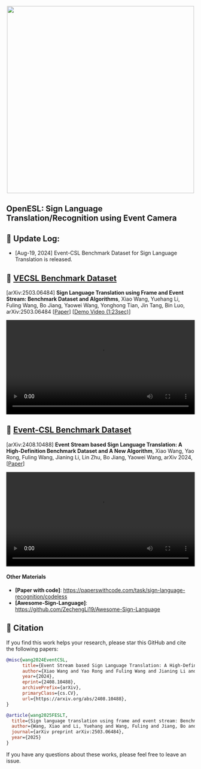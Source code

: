 <p align="center">
<img src="https://github.com/Event-AHU/OpenESL/blob/main/EventCSL_gif.gif" width="500">
</p>

## OpenESL: Sign Language Translation/Recognition using Event Camera 

## :dart: Update Log: 

* [Aug-19, 2024] Event-CSL Benchmark Dataset for Sign Language Translation is released. 



## :dart: [VECSL Benchmark Dataset]() 
[arXiv:2503.06484] **Sign Language Translation using Frame and Event Stream: Benchmark Dataset and Algorithms**, 
Xiao Wang, Yuehang Li, Fuling Wang, Bo Jiang, Yaowei Wang, Yonghong Tian, Jin Tang, Bin Luo, 
arXiv:2503.06484 
[[Paper](https://arxiv.org/abs/2503.06484)] 
[[Demo Video (1:23sec)](https://youtu.be/Mn0xbAyLAEA?si=nIP1L8RvvSxZlvHk)]

<div align="center">
  <video src="https://github.com/user-attachments/assets/a137e253-ba5a-4e03-a164-bb670dee08a1" width="100%" poster=""> </video>
</div>




## :dart: [Event-CSL Benchmark Dataset]() 
[arXiv:2408.10488] **Event Stream based Sign Language Translation: A High-Definition Benchmark Dataset and A New Algorithm**, 
Xiao Wang, Yao Rong, Fuling Wang, Jianing Li, Lin Zhu, Bo Jiang, Yaowei Wang, arXiv 2024,   
[[Paper](https://arxiv.org/abs/2408.10488)] 

<div align="center">
  <video src="https://github.com/user-attachments/assets/482d3b82-9287-4494-89e8-4d11e1a5b252" width="100%" poster=""> </video>
</div>


#### Other Materials 
* **[Paper with code]**: https://paperswithcode.com/task/sign-language-recognition/codeless  
* **[Awesome-Sign-Language]**: https://github.com/ZechengLi19/Awesome-Sign-Language






## :newspaper: Citation 
If you find this work helps your research, please star this GitHub and cite the following papers: 
```bibtex
@misc{wang2024EventCSL,
      title={Event Stream based Sign Language Translation: A High-Definition Benchmark Dataset and A New Algorithm}, 
      author={Xiao Wang and Yao Rong and Fuling Wang and Jianing Li and Lin Zhu and Bo Jiang and Yaowei Wang},
      year={2024},
      eprint={2408.10488},
      archivePrefix={arXiv},
      primaryClass={cs.CV},
      url={https://arxiv.org/abs/2408.10488}, 
}

@article{wang2025FESLT,
  title={Sign language translation using frame and event stream: Benchmark dataset and algorithms},
  author={Wang, Xiao and Li, Yuehang and Wang, Fuling and Jiang, Bo and Wang, Yaowei and Tian, Yonghong and Tang, Jin and Luo, Bin},
  journal={arXiv preprint arXiv:2503.06484},
  year={2025}
}

```

If you have any questions about these works, please feel free to leave an issue. 


